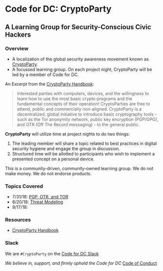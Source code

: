 # Code for DC: CryptoParty
## A Learning Group for Security-Conscious Civic Hackers
### Overview
- A localization of the global security awareness movement known as [CryptoParty](https://cryptoparty.in).
- A focussed learning group. On each project night, CryptoParty will be led by a member of Code for DC.

An Excerpt from the [CryptoParty Handbook](http://mirror-de.cryptoparty.is/handbook/chapter_00_introducing_cryptoparty/chapter_00_introducing_cryptoparty.html#a-cryptoparty-history-party-like-its-1984):
> Interested parties with computers, devices, and the willingness to learn how to use the most basic crypto programs and the fundamental concepts of their operation! CryptoParties are free to attend, public and commercially non-aligned.
CryptoParty is a decentralized, global initiative to introduce basic cryptography tools - such as the Tor anonymity network, public key encryption (PGP/GPG), and OTR (Off The Record messaging) - to the general public.

**CryptoParty** will utilize time at project nights to do two things:
1. The leading member will share a topic related to best practices in digital security hygiene and engage the group in discussion.
2. Structured time will be allotted to participants who wish to implement a presented concept on a personal device.

This is a community-driven, community-owned learning group. We do not make money. We do not endorse products.

### Topics Covered
- 7/31/18: [PGP, OTR, and TOR](https://github.com/csethna/cryptoparty_dc/blob/master/7_16_18.md)
- 8/20/18: [Threat Modeling](https://github.com/csethna/cryptoparty_dc/blob/master/8_20_18.md)
- 9/17/18:

### Resources
- [CryptoParty Handbook](http://mirror-de.cryptoparty.is/handbook/chapter_00_introducing_cryptoparty/chapter_00_introducing_cryptoparty.html)

### Slack
We are `#CryptoParty` on the [Code for DC Slack](https://codefordc.org/resources/slack.html)

_We believe in, support, and firmly uphold the Code for DC_ [Code of Conduct](https://codefordc.org/resources/codeofconduct.html)
